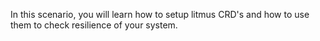 In this scenario, you will learn how to setup litmus CRD's and how to use them to check resilience of your system.